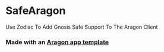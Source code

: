 # SafeAragon
Use Zodiac To Add Gnosis Safe Support To The Aragon Client

### Made with an [Aragon app template](https://github.com/aragon/your-first-aragon-app)
